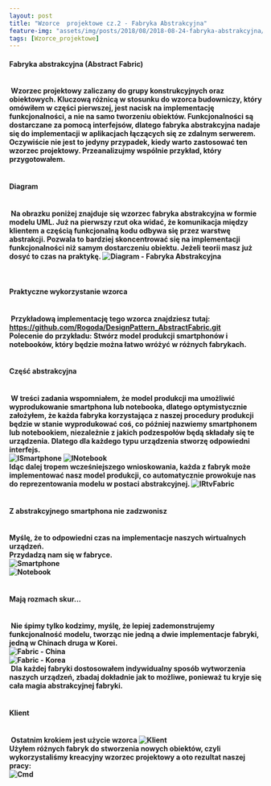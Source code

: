 ```yaml
---
layout: post
title: "Wzorce  projektowe cz.2 - Fabryka Abstrakcyjna"
feature-img: "assets/img/posts/2018/08/2018-08-24-fabryka-abstrakcyjna/fabryka-abstrakcyjna.jpeg"
tags: [Wzorce_projektowe]
---
```


<h4 class="text-success">Fabryka abstrakcyjna (Abstract Fabric)<h4>
<br>
<font class="base-font-size">
&nbsp;Wzorzec projektowy zaliczany do grupy konstrukcyjnych oraz obiektowych. Kluczową różnicą w stosunku do wzorca budowniczy, który omówiłem w części pierwszej, jest nacisk na implementację funkcjonalności, a nie na samo tworzeniu obiektów. Funkcjonalności są dostarczane za pomocą interfejsów, dlatego fabryka abstrakcyjna nadaje się do implementacji w aplikacjach łączących się ze zdalnym serwerem. 
<br>
Oczywiście nie jest to jedyny przypadek, kiedy warto zastosować ten wzorzec projektowy. Przeanalizujmy wspólnie przykład, który przygotowałem. 
<br>
<br>
</font>
<h4 class="text-success">Diagram<h4>
<br>
<font class="base-font-size">
&nbsp;Na obrazku poniżej znajduje się wzorzec fabryka abstrakcyjna w formie modelu UML. Już na pierwszy rzut oka widać, że komunikacja między klientem a częścią funkcjonalną kodu odbywa się przez warstwę abstrakcji. Pozwala to bardziej skoncentrować się na implementacji funkcjonalności niż samym dostarczeniu obiektu. Jeżeli teorii masz już dosyć to czas na praktykę.
<img class="img-fluid img-thumbnail" src="../../../assets/img/posts/2018/08/2018-08-24-fabryka-abstrakcyjna/diagram.jpeg" alt="Diagram - Fabryka Abstrakcyjna">
<br>
<br>
<br>
</font>
<h4 class="text-success">Praktyczne wykorzystanie wzorca<h4>
<br>
<font class="base-font-size">
&nbsp;Przykładową implementację tego wzorca znajdziesz tutaj:
<br>
<a class="base-font-size" href="https://github.com/Rogoda/DesignPattern_AbstractFabric.git">
https://github.com/Rogoda/DesignPattern_AbstractFabric.git</a>
<br>Polecenie do przykładu: Stwórz model produkcji smartphonów i notebooków, który będzie można łatwo wróżyć w różnych fabrykach.
<br>
<br>
</font>
<h4 class="text-success">Część abstrakcyjna<h4>
<br>
<font class="base-font-size">
&nbsp;W treści zadania wspomniałem, że model produkcji ma umożliwić wyprodukowanie smartphona lub notebooka, dlatego optymistycznie założyłem, że każda fabryka korzystająca z naszej procedury produkcji będzie w stanie wyprodukować coś, co później nazwiemy smartphonem lub notebookiem, niezależnie z jakich podzespołów będą składały się te urządzenia. Dlatego dla każdego typu urządzenia stworzę odpowiedni interfejs.
<br>
<img class="img-fluid img-thumbnail" src="../../../assets/img/posts/2018/08/2018-08-24-fabryka-abstrakcyjna/ismartphone.jpeg" alt="ISmartphone">
<img class="img-fluid img-thumbnail" src="../../../assets/img/posts/2018/08/2018-08-24-fabryka-abstrakcyjna/inotebook.jpeg" alt="INotebook">
<br>Idąc dalej tropem wcześniejszego wnioskowania, każda z fabryk może implementować nasz model produkcji, co automatycznie prowokuje nas do reprezentowania modelu w postaci abstrakcyjnej.  
<img class="img-fluid img-thumbnail" src="../../../assets/img/posts/2018/08/2018-08-24-fabryka-abstrakcyjna/irtvfabric.jpeg" alt="IRtvFabric">
<br>
<br>
</font>
<h4 class="text-success">Z abstrakcyjnego smartphona nie zadzwonisz<h4>
<br>
<font class="base-font-size">Myślę, że to odpowiedni czas na implementacje naszych wirtualnych urządzeń.
<br>
Przydadzą nam się w fabryce.
<br>
<img class="img-fluid img-thumbnail" src="../../../assets/img/posts/2018/08/2018-08-24-fabryka-abstrakcyjna/smartphone.jpeg" alt="Smartphone">
<br>
<img class="img-fluid img-thumbnail" src="../../../assets/img/posts/2018/08/2018-08-24-fabryka-abstrakcyjna/notebook.jpeg" alt="Notebook">
<br>
<br>
</font>
<h4 class="text-success">Mają rozmach skur...<h4>
<br>
<font class="base-font-size">&nbsp;Nie śpimy tylko kodzimy, myślę, że lepiej zademonstrujemy funkcjonalność modelu, tworząc nie jedną a dwie implementacje fabryki, jedną w Chinach druga w Korei.
<br>
<img class="img-fluid img-thumbnail" src="../../../assets/img/posts/2018/08/2018-08-24-fabryka-abstrakcyjna/chinesefabric.jpeg" alt="Fabric - China">
<br>
<img class="img-fluid img-thumbnail" src="../../../assets/img/posts/2018/08/2018-08-24-fabryka-abstrakcyjna/koreanfabric.jpeg" alt="Fabric - Korea">
<br>
&nbsp;Dla każdej fabryki dostosowałem indywidualny sposób wytworzenia naszych urządzeń, zbadaj dokładnie jak to możliwe, ponieważ tu kryje się cała magia abstrakcyjnej fabryki.
<br>
<br>
</font>
<h4 class="text-success">Klient<h4>
<br>
<font class="base-font-size">&nbsp;Ostatnim krokiem jest użycie wzorca
<img class="img-fluid img-thumbnail" src="../../../assets/img/posts/2018/08/2018-08-24-fabryka-abstrakcyjna/program.jpeg" alt="Klient">
<br>Użyłem różnych fabryk do stworzenia nowych obiektów, czyli wykorzystaliśmy kreacyjny wzorzec projektowy a oto rezultat naszej pracy:
<br>
<img class="img-fluid img-thumbnail" src="../../../assets/img/posts/2018/08/2018-08-24-fabryka-abstrakcyjna/cmd.jpeg" alt="Cmd">
<br>
<br>
</font>